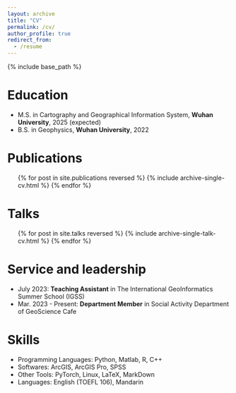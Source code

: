 ```yaml
---
layout: archive
title: "CV"
permalink: /cv/
author_profile: true
redirect_from:
  - /resume
---
```


{% include base_path %}

Education
======
* M.S. in Cartography and Geographical Information System, **Wuhan University**, 2025 (expected)
* B.S. in Geophysics, **Wuhan University**, 2022

Publications
======
  <ul>{% for post in site.publications reversed %}
    {% include archive-single-cv.html %}
  {% endfor %}</ul>
  
Talks
======
  <ul>{% for post in site.talks reversed %}
    {% include archive-single-talk-cv.html  %}
  {% endfor %}</ul>
    
Service and leadership
======
* July 2023: **Teaching Assistant** in The International GeoInformatics Summer School (IGSS)
* Mar. 2023 - Present: **Department Member** in Social Activity Department of GeoScience Cafe

Skills
======
* Programming Languages: Python, Matlab, R, C++
* Softwares: ArcGIS, ArcGIS Pro, SPSS
* Other Tools: PyTorch, Linux, LaTeX, MarkDown
* Languages: English (TOEFL 106), Mandarin
